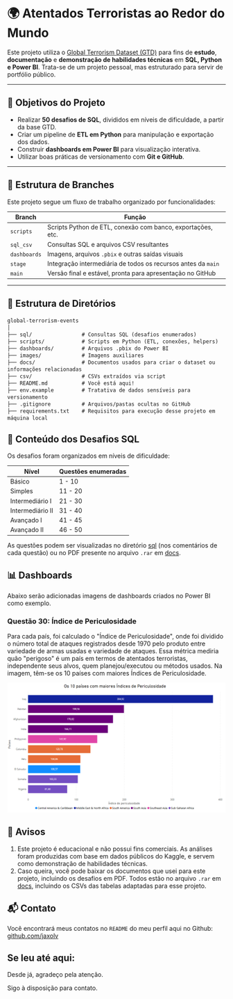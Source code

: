# 🌍 Atentados Terroristas ao Redor do Mundo

Este projeto utiliza o [Global Terrorism Dataset (GTD)](https://www.kaggle.com/datasets/START-UMD/gtd) para fins de **estudo**, **documentação** e **demonstração de habilidades técnicas** em **SQL, Python e Power BI**. Trata-se de um projeto pessoal, mas estruturado para servir de portfólio público.

---

## 🎯 Objetivos do Projeto

- Realizar **50 desafios de SQL**, divididos em níveis de dificuldade, a partir da base GTD.
- Criar um pipeline de **ETL em Python** para manipulação e exportação dos dados.
- Construir **dashboards em Power BI** para visualização interativa.
- Utilizar boas práticas de versionamento com **Git e GitHub**.

---

## 🚀 Estrutura de Branches

Este projeto segue um fluxo de trabalho organizado por funcionalidades:

| Branch        | Função                                                        |
|---------------|---------------------------------------------------------------|
| `scripts`     | Scripts Python de ETL, conexão com banco, exportações, etc.   |
| `sql_csv`     | Consultas SQL e arquivos CSV resultantes                      |
| `dashboards`  | Imagens, arquivos `.pbix` e outras saídas visuais             |
| `stage`       | Integração intermediária de todos os recursos antes da `main` |
| `main`        | Versão final e estável, pronta para apresentação no GitHub    |

---

## 📁 Estrutura de Diretórios
```
global-terrorism-events
│
├── sql/                # Consultas SQL (desafios enumerados)
├── scripts/            # Scripts em Python (ETL, conexões, helpers)
├── dashboards/         # Arquivos .pbix do Power BI
├── images/             # Imagens auxiliares
├── docs/               # Documentos usados para criar o dataset ou informações relacionadas
├── csv/                # CSVs extraídos via script
├── README.md           # Você está aqui! 
├── env.example         # Tratativa de dados sensíveis para versionamento
├── .gitignore          # Arquivos/pastas ocultas no GitHub
├── requirements.txt    # Requisitos para execução desse projeto em máquina local
```

## 🧠 Conteúdo dos Desafios SQL
Os desafios foram organizados em níveis de dificuldade:

| Nível            | Questões enumeradas  |
|------------------|----------------------|
| Básico           | 1 - 10               |
| Simples          | 11 - 20              |
| Intermediário I  | 21 - 30              |
| Intermediário II | 31 - 40              |
| Avançado I       | 41 - 45              |
| Avançado II      | 46 - 50              |

As questões podem ser visualizadas no diretório [sql](sql) (nos comentários de cada questão) ou no PDF presente no arquivo `.rar` em [docs](docs).

## 📊 Dashboards
Abaixo serão adicionadas imagens de dashboards criados no Power BI como exemplo.

### Questão 30: Índice de Periculosidade
Para cada país, foi calculado o "Índice de Periculosidade", onde foi dividido o número total de ataques registrados desde 1970 pelo produto entre variedade de armas usadas e variedade de ataques. Essa métrica mediria quão "perigoso" é um país em termos de atentados terroristas, independente seus alvos, quem planejou/executou ou métodos usados. Na imagem, têm-se os 10 países com maiores Índices de Periculosidade.

![10 países com os maiores índices de periculosidade](images/questao_30_grafico_barras.png)

## 📌 Avisos
1) Este projeto é educacional e não possui fins comerciais. As análises foram produzidas com base em dados públicos do Kaggle, e servem como demonstração de habilidades técnicas.
2) Caso queira, você pode baixar os documentos que usei para este projeto, incluindo os desafios em PDF. Todos estão no arquivo `.rar` em [docs](docs), incluindo os CSVs das tabelas adaptadas para esse projeto.

## 📬 Contato
Você encontrará meus contatos no `README` do meu perfil aqui no Github: [github.com/jaxolv](https://github.com/jaxolv)

## Se leu até aqui:
Desde já, agradeço pela atenção.

Sigo à disposição para contato.